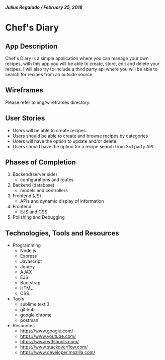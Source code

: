 ***Julius Regalado / February 25, 2018***
# Chef's Diary
## App Description
Chef's Diary is a simple application where you can manage your own recipes, with this app you will be able to create, store, edit and delete your recipes. I will also try to include a third party api where you will be able to search for recipes from an outside source.
## Wireframes
Please refer to img/wireframes directory.
## User Stories
- Users will be able to create recipes.
- Users should be able to create and browse recipes by categories
- Users will have the option to update and/or delete.
- Users should have the option for a recipe search from 3rd party API.
## Phases of Completion
1. Backend(server side)
	- configurations and routes
2. Backend (database)
	- models and controllers
3. Frontend (JS)
	- APIs and dynamic display of information
4. Frontend 
	- EJS and CSS
5. Polishing and Debugging
## Technologies, Tools and Resources
- Programming
	- Node.js
	- Express
	- Javascript 
	- Jquery 
	- AJAX 
	- EJS
	- Bootstrap 
	- HTML 
	- CSS..
- Tools
	- sublime text 3
	- git hub
	- google chrome
	- postman
- Resources
	- https://www.google.com/
	- https://www.youtube.com/
	- https://www.w3shools.com/
	- https://www.stackoverflow.com/
	- https://www.developer.mozilla.com/

